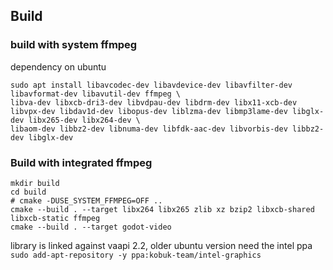 ## Build

### build with system ffmpeg

dependency on ubuntu
```
sudo apt install libavcodec-dev libavdevice-dev libavfilter-dev libavformat-dev libavutil-dev ffmpeg \
libva-dev libxcb-dri3-dev libvdpau-dev libdrm-dev libx11-xcb-dev libvpx-dev libdav1d-dev libopus-dev liblzma-dev libmp3lame-dev libglx-dev libx265-dev libx264-dev \
libaom-dev libbz2-dev libnuma-dev libfdk-aac-dev libvorbis-dev libbz2-dev libglx-dev
```

### Build with integrated ffmpeg
```
mkdir build
cd build
# cmake -DUSE_SYSTEM_FFMPEG=OFF ..
cmake --build . --target libx264 libx265 zlib xz bzip2 libxcb-shared libxcb-static ffmpeg
cmake --build . --target godot-video
```

library is linked against vaapi 2.2, older ubuntu version need the intel ppa
```sudo add-apt-repository -y ppa:kobuk-team/intel-graphics```